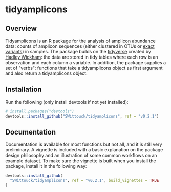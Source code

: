 # tidyamplicons

## Overview

Tidyamplicons is an R package for the analysis of amplicon abundance data: counts of amplicon sequences (either clustered in OTUs or [exact variants](https://www.ncbi.nlm.nih.gov/pubmed/28731476)) in samples. The package builds on the [tidyverse](https://www.tidyverse.org/) created by [Hadley Wickham](http://hadley.nz/): the data are stored in tidy tables where each row is an observation and each column a variable. In addition, the package supplies a set of "verbs": functions that take a tidyamplicons object as first argument and also return a tidyamplicons object.

## Installation

Run the following (only install devtools if not yet installed): 

```R
# install.packages("devtools")
devtools::install_github("SWittouck/tidyamplicons", ref = "v0.2.1")
```

## Documentation

Documentation is available for most functions but not all, and it is still very preliminary. A vignette is included with a basic explanation on the package design philosophy and an illustration of some common workflows on an example dataset. To make sure the vignette is built when you install the package, install it in the following way:

```R
devtools::install_github(
  "SWittouck/tidyamplicons", ref = "v0.2.1", build_vignettes = TRUE
)
```
